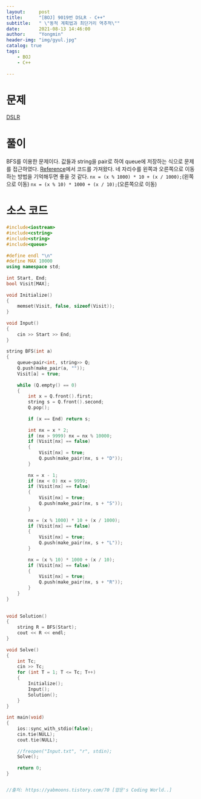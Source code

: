 ```yaml
---
layout:     post
title:      "[BOJ] 9019번 DSLR - C++"
subtitle:   " \"동적 계획법과 최단거리 역추적\""
date:       2021-08-13 14:46:00
author:     "Yongmin"
header-img: "img/gyul.jpg"
catalog: true
tags:
    - BOJ
    - C++
  
---
```


# 문제
[DSLR](https://www.acmicpc.net/problem/9019)

# 풀이
BFS를 이용한 문제이다. 값들과 string을 pair로 하여 queue에 저장하는 식으로 문제를 접근하였다. [Reference](https://yabmoons.tistory.com/70)에서 코드를 가져왔다. 
네 자리수를 왼쪽과 오른쪽으로 이동하는 방법을 기억해두면 좋을 것 같다. ``nx = (x % 1000) * 10 + (x / 1000);``(왼쪽으로 이동) ``nx = (x % 10) * 1000 + (x / 10);``(오른쪽으로 이동)

# 소스 코드

```c++
#include<iostream>
#include<cstring>
#include<string>
#include<queue>
 
#define endl "\n"
#define MAX 10000
using namespace std;
 
int Start, End;
bool Visit[MAX];
 
void Initialize()
{
    memset(Visit, false, sizeof(Visit));
}
 
void Input()
{
    cin >> Start >> End;
}
 
string BFS(int a)
{
    queue<pair<int, string>> Q;
    Q.push(make_pair(a, ""));
    Visit[a] = true;
 
    while (Q.empty() == 0)
    {
        int x = Q.front().first;
        string s = Q.front().second;
        Q.pop();
 
        if (x == End) return s;
        
        int nx = x * 2;
        if (nx > 9999) nx = nx % 10000;
        if (Visit[nx] == false)
        {
            Visit[nx] = true;
            Q.push(make_pair(nx, s + "D"));
        }
 
        nx = x - 1;
        if (nx < 0) nx = 9999;
        if (Visit[nx] == false)
        {
            Visit[nx] = true;
            Q.push(make_pair(nx, s + "S"));
        }
 
        nx = (x % 1000) * 10 + (x / 1000);
        if (Visit[nx] == false)
        {
            Visit[nx] = true;
            Q.push(make_pair(nx, s + "L"));
        }
 
        nx = (x % 10) * 1000 + (x / 10);
        if (Visit[nx] == false)
        {
            Visit[nx] = true;
            Q.push(make_pair(nx, s + "R"));
        }
    }
}
 
 
void Solution()
{
    string R = BFS(Start);
    cout << R << endl;
}
 
void Solve()
{
    int Tc;
    cin >> Tc;
    for (int T = 1; T <= Tc; T++)
    {
        Initialize();
        Input();
        Solution();
    }
}
 
int main(void)
{
    ios::sync_with_stdio(false);
    cin.tie(NULL);
    cout.tie(NULL);
 
    //freopen("Input.txt", "r", stdin);
    Solve();
 
    return 0;
}


//출처: https://yabmoons.tistory.com/70 [얍문's Coding World..]
```
